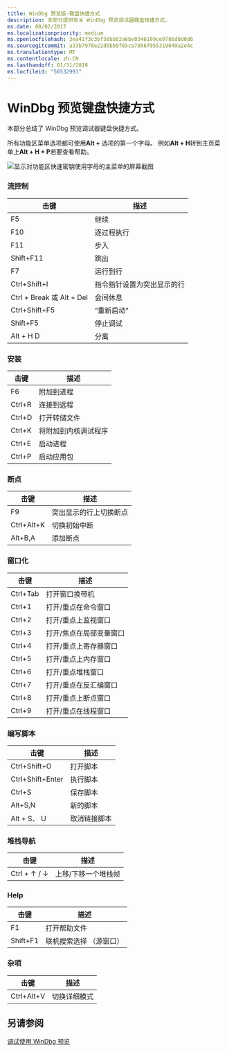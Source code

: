 ```yaml
---
title: WinDbg 预览版-键盘快捷方式
description: 本部分提供有关 WinDbg 预览调试器键盘快捷方式。
ms.date: 08/02/2017
ms.localizationpriority: medium
ms.openlocfilehash: 3ea41f3c3bf56bb02a6be0346199ce9786d0d0d6
ms.sourcegitcommit: a33b7978e22d5bb9f65ca7056f955319049a2e4c
ms.translationtype: MT
ms.contentlocale: zh-CN
ms.lasthandoff: 01/31/2019
ms.locfileid: "56532991"
---
```

# <a name="windbg-preview-keyboard-shortcuts"></a>WinDbg 预览键盘快捷方式 

本部分总结了 WinDbg 预览调试器键盘快捷方式。

所有功能区菜单选项都可使用**Alt +** 选项的第一个字母。 例如**Alt + H**转到主页菜单上**Alt + H + P**若要查看帮助。

![显示对功能区快速密钥使用字母的主菜单的屏幕截图](images/windbgx-ribbon-home-menu-alt-keys.png)


### <a name="flow-control"></a>流控制

| 击键     | 描述             |
| ------------- |-------------------------|
 F5 | 继续 
F10     | 逐过程执行 
F11     | 步入
Shift+F11   |   跳出
F7      | 运行到行
Ctrl+Shift+I    |   指令指针设置为突出显示的行
Ctrl + Break 或 Alt + Del   |   会间休息
Ctrl+Shift+F5   |   “重新启动”
Shift+F5    |   停止调试
Alt + H D     | 分离



### <a name="setup"></a>安装

| 击键     | 描述             |
| ------------- |-------------------------|
F6      |   附加到进程
Ctrl+R      |       连接到远程
Ctrl+D      |       打开转储文件
Ctrl+K      |       将附加到内核调试程序
Ctrl+E      |       启动进程
Ctrl+P      |       启动应用包

### <a name="breakpoints"></a>断点         

| 击键     | 描述             |
| ------------- |-------------------------|  
F9          |  突出显示的行上切换断点
Ctrl+Alt+K      |   切换初始中断
Alt+B,A         |  添加断点

### <a name="windowing"></a>窗口化

| 击键     | 描述             |
| ------------- |-------------------------|
Ctrl+Tab        |       打开窗口换带机
Ctrl+1      |       打开/重点在命令窗口
Ctrl+2      |       打开/重点上监视窗口
Ctrl+3      |       打开/焦点在局部变量窗口
Ctrl+4      |       打开/重点上寄存器窗口
Ctrl+5      |       打开/重点上内存窗口
Ctrl+6      |       打开/重点堆栈窗口
Ctrl+7      |       打开/重点在反汇编窗口
Ctrl+8      |       打开/重点上断点窗口
Ctrl+9      |       打开/重点在线程窗口


### <a name="scripting"></a>编写脚本

| 击键      | 描述             |
| -------------- |-------------------------|
Ctrl+Shift+O     |      打开脚本
Ctrl+Shift+Enter |      执行脚本
Ctrl+S           |      保存脚本
Alt+S,N          |      新的脚本
Alt + S、 U          |      取消链接脚本


### <a name="stack-navigation"></a>堆栈导航

| 击键     | 描述             |
| ------------- |-------------------------|
Ctrl + ↑ / ↓      |   上移/下移一个堆栈帧


### <a name="help"></a>Help 

| 击键     | 描述             |
| ------------- |-------------------------|
F1              |       打开帮助文件
Shift+F1        |       联机搜索选择 （源窗口）


### <a name="misc"></a>杂项  

| 击键     | 描述             |
| ------------- |-------------------------|
Ctrl+Alt+V      |       切换详细模式




## <a name="see-also"></a>另请参阅

[调试使用 WinDbg 预览](debugging-using-windbg-preview.md)






